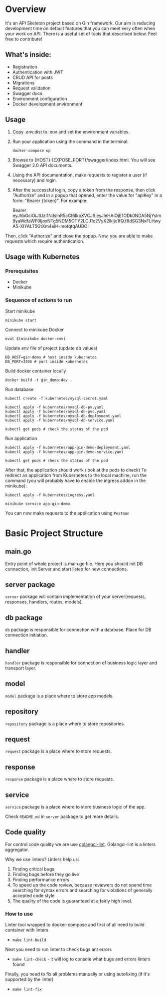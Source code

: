 # Overview
It's an API Skeleton project based on Gin framework.
Our aim is reducing development time on default features that you can meet very often when your work on API.
There is a useful set of tools that described below. Feel free to contribute!

## What's inside:

- Registration
- Authentication with JWT
- CRUD API for posts
- Migrations
- Request validation
- Swagger docs
- Environment configuration
- Docker development environment

## Usage
1. Copy .env.dist to .env and set the environment variables.
2. Run your application using the command in the terminal:

    `docker-compose up`
3. Browse to {HOST}:{EXPOSE_PORT}/swagger/index.html. You will see Swagger 2.0 API documents.
4. Using the API documentation, make requests to register a user (if necessary) and login.
5. After the successful login, copy a token from the response, then click "Authorize" and in a popup that opened, enter the value for "apiKey" in a form:
"Bearer {token}". For example:


    Bearer eyJhbGciOiJIUzI1NiIsInR5cCI6IkpXVCJ9.eyJleHAiOjE1ODk0NDA5NjYsIm9yaWdfaWF0IjoxNTg5NDM5OTY2LCJ1c2VyX2lkIjo1fQ.f8dSG3NxFLHwyA5-XIYALT5GtXm4eiH-motqtqAUBOI 

   
Then, click "Authorize" and close the popup.
Now, you are able to make requests which require authentication.

## Usage with Kubernetes
### Prerequisites
- Docker
- Minikube

### Sequence of actions to run
Start minikube

    minikube start

Connect to minikube Docker

    eval $(minikube docker-env)

Update env file of project (update db values)

    DB_HOST=gin-demo # host inside kubernetes
    DB_PORT=3306 # port inside kubernetes

Build docker container locally

    docker build -t gin_demo:dev .

Run database

    kubectl create -f kubernetes/mysql-secret.yaml

    kubectl apply -f kubernetes/mysql-db-pv.yaml
    kubectl apply -f kubernetes/mysql-db-pvc.yaml
    kubectl apply -f kubernetes/mysql-db-deployment.yaml
    kubectl apply -f kubernetes/mysql-db-service.yaml

    kubectl get pods # check the status of the pod

Run application

    kubectl apply -f kubernetes/app-gin-demo-deployment.yaml
    kubectl apply -f kubernetes/app-gin-demo-service.yaml

    kubectl get pods # check the status of the pod

After that, the application should work (look at the pods to check)
To redirect an application from Kubernetes to the local machine, run the command (you will probably have to enable the ingress addon in the minikube):

    kubectl apply -f kubernetes/ingress.yaml

    minikube service app-gin-demo

You can now make requests to the application using `Postman`

# Basic Project Structure

## main.go
Entry point of whole project is main.go file. Here you should init DB connection, init Server  and start listen for new connections.

## server package
`server` package will contain implementation of your server(requests, responses, handlers, routes, models).

## db package
`db` package is responsible for connection with a database. Place for DB connection initiation.
 
 ## handler
 `handler` package is responsible for connection of business logic layer and transport layer.

## model
`model` package is a place where to store app models.

## repository
`repository` package is a place where to store repositories.

## request
`request` package is a place where to store requests.

## response
`response` package is a place where to store requests.

## service
`service` package is a place where to store business logic of the app.

Check `README.md` in `server` package to get more details.

## Code quality
For control code quality we are use [golangci-lint](https://github.com/golangci/golangci-lint).
Golangci-lint is a linters aggregator.

Why we use linters? Linters help us:
1. Finding critical bugs
2. Finding bugs before they go live
3. Finding performance errors
4. To speed up the code review, because reviewers do not spend time searching for syntax errors and searching for
violations of generally accepted code style
5. The quality of the code is guaranteed at a fairly high level.

### How to use
Linter tool wrapped to docker-compose and first of all need to build container with linters

- `make lint-build`

Next you need to run linter to check bugs ant errors

- `make lint-check` - it will log to console what bugs and errors linters found

Finally, you need to fix all problems manually or using autofixing (if it's supported by the linter)

- `make lint-fix` 
